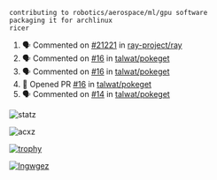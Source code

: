 ```
contributing to robotics/aerospace/ml/gpu software
packaging it for archlinux
ricer
```

<!--START_SECTION:activity-->
1. 🗣 Commented on [#21221](https://github.com/ray-project/ray/issues/21221) in [ray-project/ray](https://github.com/ray-project/ray)
2. 🗣 Commented on [#16](https://github.com/talwat/pokeget/issues/16) in [talwat/pokeget](https://github.com/talwat/pokeget)
3. 🗣 Commented on [#16](https://github.com/talwat/pokeget/issues/16) in [talwat/pokeget](https://github.com/talwat/pokeget)
4. 💪 Opened PR [#16](https://github.com/talwat/pokeget/pull/16) in [talwat/pokeget](https://github.com/talwat/pokeget)
5. 🗣 Commented on [#14](https://github.com/talwat/pokeget/issues/14) in [talwat/pokeget](https://github.com/talwat/pokeget)
<!--END_SECTION:activity-->


![statz](https://github-readme-stats.vercel.app/api?username=acxz&include_all_commits=true&show_icons=true)

<p><img align="center" src="https://github-readme-streak-stats.herokuapp.com/?user=acxz&" alt="acxz" /></p>

[![trophy](https://github-profile-trophy.vercel.app/?username=acxz)](https://github.com/ryo-ma/github-profile-trophy)

[![lngwgez](https://github-readme-stats.vercel.app/api/top-langs/?username=acxz&layout=compact)](https://github.com/acxz/github-readme-stats)
